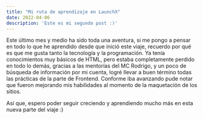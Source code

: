 ```yaml
---
title: "Mi ruta de aprendizaje en LaunchX"
date: 2022-04-06
description: 'Este es mi segundo post :)'
---
```


Este último mes y medio ha sido toda una aventura, si me pongo a pensar en todo lo que he aprendido desde que inició este viaje, recuerdo por qué es que me gusta tanto la tecnología y la programación. Ya tenía conocimientos muy básicos de HTML, pero estaba completamente perdido en todo lo demás, gracias a las mentorías del MC Rodrigo, y un poco de búsqueda de información por mi cuenta, logré llevar a buen término todas las prácticas de la parte de Frontend. Conforme iba avanzando pude notar que fueron mejorando mis habilidades al momento de la maquetación de los sitios.

Así que, espero poder seguir creciendo y aprendiendo mucho más en esta nueva parte del viaje :)
